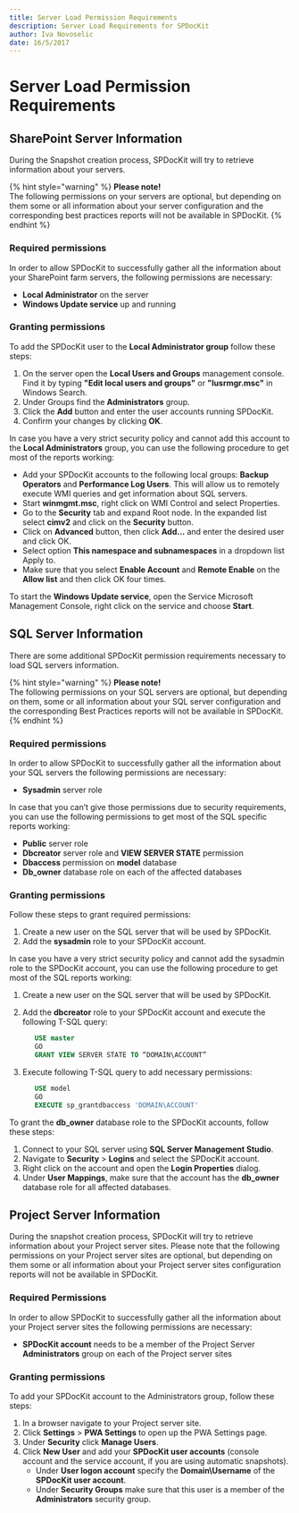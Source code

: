 ```yaml
---
title: Server Load Permission Requirements
description: Server Load Requirements for SPDocKit
author: Iva Novoselic
date: 16/5/2017
---
```


# Server Load Permission Requirements

## SharePoint Server Information

During the Snapshot creation process, SPDocKit will try to retrieve information about your servers.

{% hint style="warning" %}
**Please note!**  
The following permissions on your servers are optional, but depending on them some or all information about your server configuration and the corresponding best practices reports will not be available in SPDocKit.
{% endhint %}

### Required permissions

In order to allow SPDocKit to successfully gather all the information about your SharePoint farm servers, the following permissions are necessary:

* **Local Administrator** on the server
* **Windows Update service** up and running

### Granting permissions

To add the SPDocKit user to the **Local Administrator group** follow these steps:

1. On the server open the **Local Users and Groups** management console. Find it by typing **"Edit local users and groups"** or **"lusrmgr.msc"** in Windows Search.
2. Under Groups find the **Administrators** group.
3. Click the **Add** button and enter the user accounts running SPDocKit.
4. Confirm your changes by clicking **OK**.

In case you have a very strict security policy and cannot add this account to the **Local Administrators** group, you can use the following procedure to get most of the reports working:

* Add your SPDocKit accounts to the following local groups: **Backup Operators** and **Performance Log Users**. This will allow us to remotely execute WMI queries and get information about SQL servers.
* Start **winmgmt.msc**, right click on WMI Control and select Properties.
* Go to the **Security** tab and expand Root node. In the expanded list select **cimv2** and click on the **Security** button.
* Click on **Advanced** button, then click **Add…** and enter the desired user and click OK.
* Select option **This namespace and subnamespaces** in a dropdown list Apply to.
* Make sure that you select **Enable Account** and **Remote Enable** on the **Allow list** and then click OK four times.

To start the **Windows Update service**, open the Service Microsoft Management Console, right click on the service and choose **Start**.

## SQL Server Information

There are some additional SPDocKit permission requirements necessary to load SQL servers information.

{% hint style="warning" %}
**Please note!**  
The following permissions on your SQL servers are optional, but depending on them, some or all information about your SQL server configuration and the corresponding Best Practices reports will not be available in SPDocKit.
{% endhint %}

### Required permissions

In order to allow SPDocKit to successfully gather all the information about your SQL servers the following permissions are necessary:

* **Sysadmin** server role

In case that you can’t give those permissions due to security requirements, you can use the following permissions to get most of the SQL specific reports working:

* **Public** server role
* **Dbcreator** server role and **VIEW SERVER STATE** permission
* **Dbaccess** permission on **model** database
* **Db\_owner** database role on each of the affected databases

### Granting permissions

Follow these steps to grant required permissions:

1. Create a new user on the SQL server that will be used by SPDocKit.
2. Add the **sysadmin** role to your SPDocKit account.

In case you have a very strict security policy and cannot add the sysadmin role to the SPDocKit account, you can use the following procedure to get most of the SQL reports working:

1. Create a new user on the SQL server that will be used by SPDocKit.
2. Add the **dbcreator** role to your SPDocKit account and execute the following T-SQL query:

   ```sql
      USE master  
      GO  
      GRANT VIEW SERVER STATE TO “DOMAIN\ACCOUNT”
   ```

3. Execute following T-SQL query to add necessary permissions:

   ```sql
      USE model  
      GO  
      EXECUTE sp_grantdbaccess 'DOMAIN\ACCOUNT'
   ```

To grant the **db\_owner** database role to the SPDocKit accounts, follow these steps:

1. Connect to your SQL server using **SQL Server Management Studio**.
2. Navigate to **Security** &gt; **Logins** and select the SPDocKit account.
3. Right click on the account and open the **Login Properties** dialog.
4. Under **User Mappings**, make sure that the account has the **db\_owner** database role for all affected databases.

## Project Server Information

During the snapshot creation process, SPDocKit will try to retrieve information about your Project server sites. Please note that the following permissions on your Project server sites are optional, but depending on them some or all information about your Project server sites configuration reports will not be available in SPDocKit.

### Required Permissions

In order to allow SPDocKit to successfully gather all the information about your Project server sites the following permissions are necessary:

* **SPDocKit account** needs to be a member of the Project Server **Administrators** group on each of the Project server sites

### Granting permissions

To add your SPDocKit account to the Administrators group, follow these steps:

1. In a browser navigate to your Project server site.
2. Click **Settings** &gt; **PWA Settings** to open up the PWA Settings page.
3. Under **Security** click **Manage Users**.
4. Click **New User** and add your **SPDocKit user accounts** \(console account and the service account, if you are using automatic snapshots\).
   * Under **User logon account** specify the **Domain\Username** of the **SPDocKit user account**.
   * Under **Security Groups** make sure that this user is a member of the **Administrators** security group.

